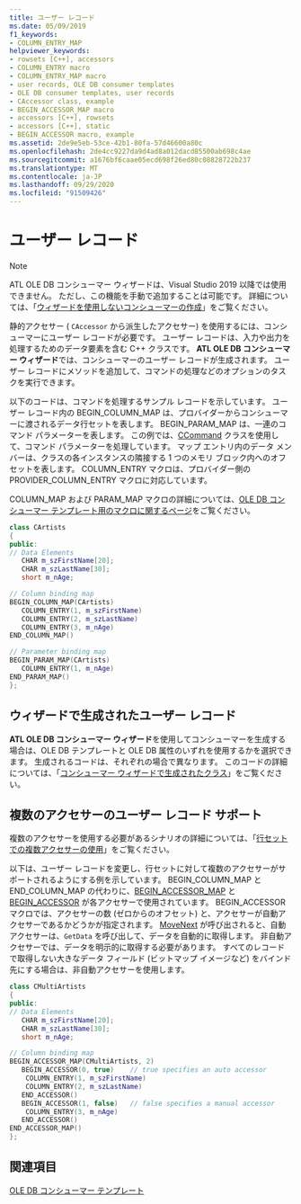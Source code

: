 ```yaml
---
title: ユーザー レコード
ms.date: 05/09/2019
f1_keywords:
- COLUMN_ENTRY_MAP
helpviewer_keywords:
- rowsets [C++], accessors
- COLUMN_ENTRY macro
- COLUMN_ENTRY_MAP macro
- user records, OLE DB consumer templates
- OLE DB consumer templates, user records
- CAccessor class, example
- BEGIN_ACCESSOR_MAP macro
- accessors [C++], rowsets
- accessors [C++], static
- BEGIN_ACCESSOR macro, example
ms.assetid: 2de9e5eb-53ce-42b1-80fa-57d46600a80c
ms.openlocfilehash: 2de4cc9227da9d4ad8a012dacd85500ab698c4ae
ms.sourcegitcommit: a1676bf6caae05ecd698f26ed80c08828722b237
ms.translationtype: MT
ms.contentlocale: ja-JP
ms.lasthandoff: 09/29/2020
ms.locfileid: "91509426"
---
```

# <a name="user-records"></a>ユーザー レコード

> [!NOTE]
> ATL OLE DB コンシューマー ウィザードは、Visual Studio 2019 以降では使用できません。 ただし、この機能を手動で追加することは可能です。 詳細については、「[ウィザードを使用しないコンシューマーの作成](creating-a-consumer-without-using-a-wizard.md)」をご覧ください。

静的アクセサー ( `CAccessor` から派生したアクセサー) を使用するには、コンシューマーにユーザー レコードが必要です。 ユーザー レコードは、入力や出力を処理するためのデータ要素を含む C++ クラスです。 **ATL OLE DB コンシューマー ウィザード**では、コンシューマーのユーザー レコードが生成されます。 ユーザー レコードにメソッドを追加して、コマンドの処理などのオプションのタスクを実行できます。

以下のコードは、コマンドを処理するサンプル レコードを示しています。 ユーザー レコード内の BEGIN_COLUMN_MAP は、プロバイダーからコンシューマーに渡されるデータ行セットを表します。 BEGIN_PARAM_MAP は、一連のコマンド パラメーターを表します。 この例では、[CCommand](../../data/oledb/ccommand-class.md) クラスを使用して、コマンド パラメーターを処理しています。 マップ エントリ内のデータ メンバーは、クラスの各インスタンスの隣接する 1 つのメモリ ブロック内へのオフセットを表します。 COLUMN_ENTRY マクロは、プロバイダー側の PROVIDER_COLUMN_ENTRY マクロに対応しています。

COLUMN_MAP および PARAM_MAP マクロの詳細については、[OLE DB コンシューマー テンプレート用のマクロに関するページ](../../data/oledb/macros-and-global-functions-for-ole-db-consumer-templates.md)をご覧ください。

```cpp
class CArtists
{
public:
// Data Elements
   CHAR m_szFirstName[20];
   CHAR m_szLastName[30];
   short m_nAge;

// Column binding map
BEGIN_COLUMN_MAP(CArtists)
   COLUMN_ENTRY(1, m_szFirstName)
   COLUMN_ENTRY(2, m_szLastName)
   COLUMN_ENTRY(3, m_nAge)
END_COLUMN_MAP()

// Parameter binding map
BEGIN_PARAM_MAP(CArtists)
   COLUMN_ENTRY(1, m_nAge)
END_PARAM_MAP()
};
```

## <a name="wizard-generated-user-records"></a>ウィザードで生成されたユーザー レコード

**ATL OLE DB コンシューマー ウィザード**を使用してコンシューマーを生成する場合は、OLE DB テンプレートと OLE DB 属性のいずれを使用するかを選択できます。 生成されるコードは、それぞれの場合で異なります。 このコードの詳細については、「[コンシューマー ウィザードで生成されたクラス](../../data/oledb/consumer-wizard-generated-classes.md)」をご覧ください。

## <a name="user-record-support-for-multiple-accessors"></a>複数のアクセサーのユーザー レコード サポート

複数のアクセサーを使用する必要があるシナリオの詳細については、「[行セットでの複数アクセサーの使用](../../data/oledb/using-multiple-accessors-on-a-rowset.md)」をご覧ください。

以下は、ユーザー レコードを変更し、行セットに対して複数のアクセサーがサポートされるようにする例を示しています。 BEGIN_COLUMN_MAP と END_COLUMN_MAP の代わりに、[BEGIN_ACCESSOR_MAP](./macros-and-global-functions-for-ole-db-consumer-templates.md#begin_accessor_map) と [BEGIN_ACCESSOR](./macros-and-global-functions-for-ole-db-consumer-templates.md#begin_accessor) が各アクセサーで使用されています。 BEGIN_ACCESSOR マクロでは、アクセサーの数 (ゼロからのオフセット) と、アクセサーが自動アクセサーであるかどうかが指定されます。 [MoveNext](./crowset-class.md#movenext) が呼び出されると、自動アクセサーは、`GetData` を呼び出して、データを自動的に取得します。 非自動アクセサーでは、データを明示的に取得する必要があります。 すべてのレコードで取得しない大きなデータ フィールド (ビットマップ イメージなど) をバインド先にする場合は、非自動アクセサーを使用します。

```cpp
class CMultiArtists
{
public:
// Data Elements
   CHAR m_szFirstName[20];
   CHAR m_szLastName[30];
   short m_nAge;

// Column binding map
BEGIN_ACCESSOR_MAP(CMultiArtists, 2)
   BEGIN_ACCESSOR(0, true)    // true specifies an auto accessor
    COLUMN_ENTRY(1, m_szFirstName)
    COLUMN_ENTRY(2, m_szLastName)
   END_ACCESSOR()
   BEGIN_ACCESSOR(1, false)   // false specifies a manual accessor
    COLUMN_ENTRY(3, m_nAge)
   END_ACCESSOR()
END_ACCESSOR_MAP()
};
```

## <a name="see-also"></a>関連項目

[OLE DB コンシューマー テンプレート](../../data/oledb/ole-db-consumer-templates-cpp.md)
